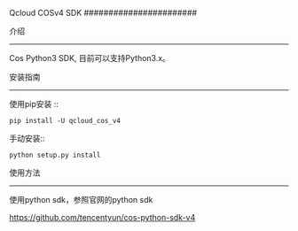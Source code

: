 Qcloud COSv4 SDK
#######################


介绍
_______

Cos Python3 SDK, 目前可以支持Python3.x。

安装指南
__________

使用pip安装 ::

    pip install -U qcloud_cos_v4


手动安装::

    python setup.py install

使用方法
__________

使用python sdk，参照官网的python sdk

https://github.com/tencentyun/cos-python-sdk-v4